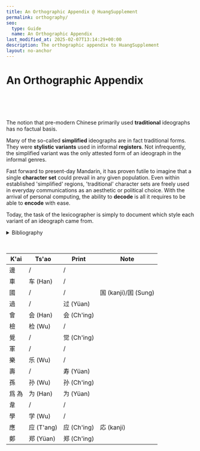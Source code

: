 ```yaml
---
title: An Orthographic Appendix @ HuangSupplement
permalink: orthography/
seo:
  type: Guide
  name: An Orthographic Appendix
last_modified_at: 2025-02-07T13:14:29+00:00
description: The orthographic appendix to HuangSupplement
layout: no-anchor
---
```

# An Orthographic Appendix
&nbsp;  
&nbsp;  
&nbsp;  
&nbsp;  
The notion that pre-modern Chinese primarily used **traditional** ideographs has no factual basis.

Many of the so-called **simplified** ideographs are in fact traditional forms. They were **stylistic variants** used in informal **registers**. Not infrequently, the simplified variant was the only attested form of an ideograph in the informal genres.

Fast forward to present-day Mandarin, it has proven futile to imagine that a single **character set** could prevail in any given population. Even within established 'simplified' regions, 'traditional' character sets are freely used in everyday communications as an aesthetic or political choice. With the arrival of personal computing, the ability to **decode** is all it requires to be able to **encode** with ease.

Today, the task of the lexicographer is simply to document which style each variant of an ideograph came from.

<p>
  <details>
    <summary>Bibliography</summary>
    <h3>Source</h3>
    <ul>
      <li>Liu, Fu, and Li Chia-jui (eds),『宋元以來俗字譜』(Peking, 1930).</li>
      <li>Wu, Li-yeh, and Ch'en Shuang-hsin, 'Ts'ao shu k'ai hua tzu yen chiu', <em>Chung kuo wen tzu yen chiu</em>, 29 (2019), 159–63.</li>
    </ul>
  </details>
</p>

&nbsp;  
<!-- Anything not in the table must be before this comment. -->

K'ai|Ts'ao|Print|Note
---|---|---|---
邊|/|/|
車|车 (Han)|/|
國|/|/|国 (kanji)/囯 (Sung)
過|/|过 (Yüan)|
會|会 (Han)|会 (Ch'ing)|
檢|检 (Wu)|/|
覺|/|觉 (Ch'ing)|
軍|/|/|
樂|乐 (Wu)|/|
壽|/|寿 (Yüan)|
孫|孙 (Wu)|孙 (Ch'ing)|
爲 為|为 (Han)|为 (Yüan)|
韋|/|/|
學|学 (Wu)|/|
應|应 (T'ang)|应 (Ch'ing)|応 (kanji)
鄭|郑 (Yüan)|郑 (Ch'ing)|
